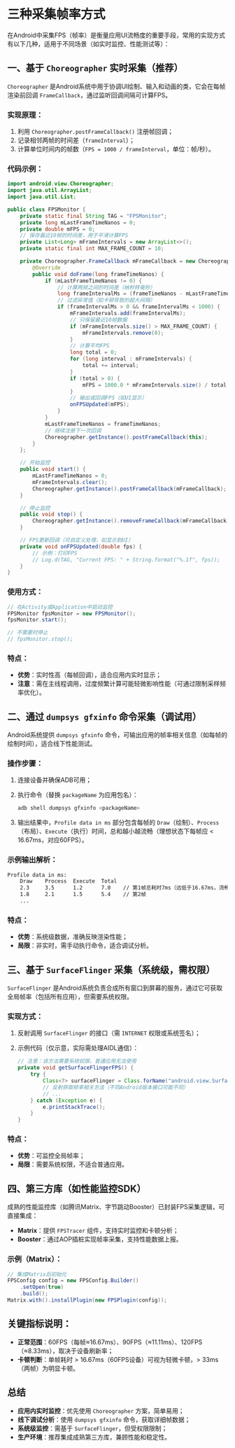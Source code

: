 # 三种采集帧率方式

在Android中采集FPS（帧率）是衡量应用UI流畅度的重要手段，常用的实现方式有以下几种，适用于不同场景（如实时监控、性能测试等）：

## 一、基于 `Choreographer` 实时采集（推荐）

`Choreographer` 是Android系统中用于协调UI绘制、输入和动画的类，它会在每帧渲染前回调 `FrameCallback`，通过监听回调间隔可计算FPS。

### 实现原理：

1. 利用 `Choreographer.postFrameCallback()` 注册帧回调；
2. 记录相邻两帧的时间差（`frameInterval`）；
3. 计算单位时间内的帧数（`FPS = 1000 / frameInterval`，单位：帧/秒）。

### 代码示例：

```java
import android.view.Choreographer;
import java.util.ArrayList;
import java.util.List;

public class FPSMonitor {
    private static final String TAG = "FPSMonitor";
    private long mLastFrameTimeNanos = 0;
    private double mFPS = 0;
    // 保存最近10帧的时间差，用于平滑计算FPS
    private List<Long> mFrameIntervals = new ArrayList<>();
    private static final int MAX_FRAME_COUNT = 10;

    private Choreographer.FrameCallback mFrameCallback = new Choreographer.FrameCallback() {
        @Override
        public void doFrame(long frameTimeNanos) {
            if (mLastFrameTimeNanos != 0) {
                // 计算两帧之间的时间差（纳秒转毫秒）
                long frameIntervalMs = (frameTimeNanos - mLastFrameTimeNanos) / 1_000_000;
                // 过滤异常值（如卡顿导致的超大间隔）
                if (frameIntervalMs > 0 && frameIntervalMs < 1000) {
                    mFrameIntervals.add(frameIntervalMs);
                    // 只保留最近10帧数据
                    if (mFrameIntervals.size() > MAX_FRAME_COUNT) {
                        mFrameIntervals.remove(0);
                    }
                    // 计算平均FPS
                    long total = 0;
                    for (long interval : mFrameIntervals) {
                        total += interval;
                    }
                    if (total > 0) {
                        mFPS = 1000.0 * mFrameIntervals.size() / total;
                    }
                    // 输出或回调FPS（如UI显示）
                    onFPSUpdated(mFPS);
                }
            }
            mLastFrameTimeNanos = frameTimeNanos;
            // 继续注册下一次回调
            Choreographer.getInstance().postFrameCallback(this);
        }
    };

    // 开始监控
    public void start() {
        mLastFrameTimeNanos = 0;
        mFrameIntervals.clear();
        Choreographer.getInstance().postFrameCallback(mFrameCallback);
    }

    // 停止监控
    public void stop() {
        Choreographer.getInstance().removeFrameCallback(mFrameCallback);
    }

    // FPS更新回调（可自定义处理，如显示到UI）
    private void onFPSUpdated(double fps) {
        // 示例：打印FPS
        // Log.d(TAG, "Current FPS: " + String.format("%.1f", fps));
    }
}
```

### 使用方式：

```java
// 在Activity或Application中启动监控
FPSMonitor fpsMonitor = new FPSMonitor();
fpsMonitor.start();

// 不需要时停止
// fpsMonitor.stop();
```

### 特点：

- **优势**：实时性高（每帧回调），适合应用内实时显示；
- **注意**：需在主线程调用，过度频繁计算可能轻微影响性能（可通过限制采样频率优化）。

## 二、通过 `dumpsys gfxinfo` 命令采集（调试用）

Android系统提供 `dumpsys gfxinfo` 命令，可输出应用的帧率相关信息（如每帧的绘制时间），适合线下性能测试。

### 操作步骤：

1. 连接设备并确保ADB可用；
2. 执行命令（替换 `packageName` 为应用包名）：

   ```bash
   adb shell dumpsys gfxinfo <packageName>
   ```

3. 输出结果中，`Profile data in ms` 部分包含每帧的 `Draw`（绘制）、`Process`（布局）、`Execute`（执行）时间，总和越小越流畅（理想状态下每帧应 < 16.67ms，对应60FPS）。

### 示例输出解析：

```txt
Profile data in ms:
    Draw    Process  Execute  Total
    2.3     3.5      1.2      7.0    // 第1帧总耗时7ms（远低于16.67ms，流畅）
    1.8     2.1      1.5      5.4    // 第2帧
    ...
```

### 特点：

- **优势**：系统级数据，准确反映渲染性能；
- **局限**：非实时，需手动执行命令，适合调试分析。

## 三、基于 `SurfaceFlinger` 采集（系统级，需权限）

`SurfaceFlinger` 是Android系统负责合成所有窗口到屏幕的服务，通过它可获取全局帧率（包括所有应用），但需要系统权限。

### 实现方式：

1. 反射调用 `SurfaceFlinger` 的接口（需 `INTERNET` 权限或系统签名）；
2. 示例代码（仅示意，实际需处理AIDL通信）：

   ```java
   // 注意：该方法需要系统权限，普通应用无法使用
   private void getSurfaceFlingerFPS() {
       try {
           Class<?> surfaceFlinger = Class.forName("android.view.SurfaceFlinger");
           // 反射获取帧率相关方法（不同Android版本接口可能不同）
           // ...
       } catch (Exception e) {
           e.printStackTrace();
       }
   }
   ```

### 特点：

- **优势**：可监控全局帧率；
- **局限**：需要系统权限，不适合普通应用。

## 四、第三方库（如性能监控SDK）

成熟的性能监控库（如腾讯Matrix、字节跳动Booster）已封装FPS采集逻辑，可直接集成：

- **Matrix**：提供 `FPSTracer` 组件，支持实时监控和卡顿分析；
- **Booster**：通过AOP插桩实现帧率采集，支持性能数据上报。

### 示例（Matrix）：

```java
// 集成Matrix后初始化
FPSConfig config = new FPSConfig.Builder()
    .setOpen(true)
    .build();
Matrix.with().installPlugin(new FPSPlugin(config));
```

## 关键指标说明：

- **正常范围**：60FPS（每帧≈16.67ms）、90FPS（≈11.11ms）、120FPS（≈8.33ms），取决于设备刷新率；
- **卡顿判断**：单帧耗时 > 16.67ms（60FPS设备）可视为轻微卡顿，> 33ms（两帧）为明显卡顿。

## 总结

- **应用内实时监控**：优先使用 `Choreographer` 方案，简单易用；
- **线下调试分析**：使用 `dumpsys gfxinfo` 命令，获取详细帧数据；
- **系统级监控**：需基于 `SurfaceFlinger`，但受权限限制；
- **生产环境**：推荐集成成熟第三方库，兼顾性能和稳定性。
